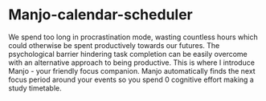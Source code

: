 # Manjo-calendar-scheduler
We spend too long in procrastination mode, wasting countless hours which could otherwise be spent productively towards our futures. The psychological barrier hindering task completion can be easily overcome with an alternative approach to being productive. This is where I introduce Manjo - your friendly focus companion. Manjo automatically finds the next focus period around your events so you spend 0 cognitive effort making a study timetable.
